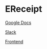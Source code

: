 # EReceipt

[Google Docs](https://docs.google.com/document/d/1lDhuvHiyA_yAC_4y3NgktnVbS0AD7upHQYRplVQSWn0/edit?usp=sharing)

[Slack](https://ereceipt.slack.com/)

[Frontend](https://github.com/ivangsp/eReceipt-front)
